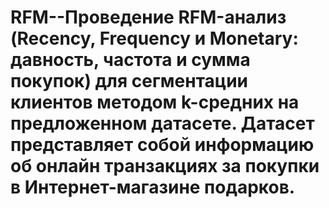 # RFM--Проведение RFM-анализ (Recency, Frequency и Monetary: давность, частота и сумма покупок) для сегментации клиентов методом k-средних на предложенном датасете. Датасет представляет собой информацию об онлайн транзакциях за покупки в Интернет-магазине подарков. 
